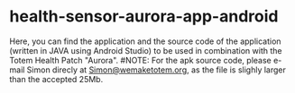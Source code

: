 # health-sensor-aurora-app-android

Here, you can find the application and the source code of the application (written in JAVA using Android Studio) to be used in combination with the Totem Health Patch "Aurora".
#NOTE: For the apk source code, please e-mail Simon direcly at Simon@wemaketotem.org, as the file is slighly larger than the accepted 25Mb. 

